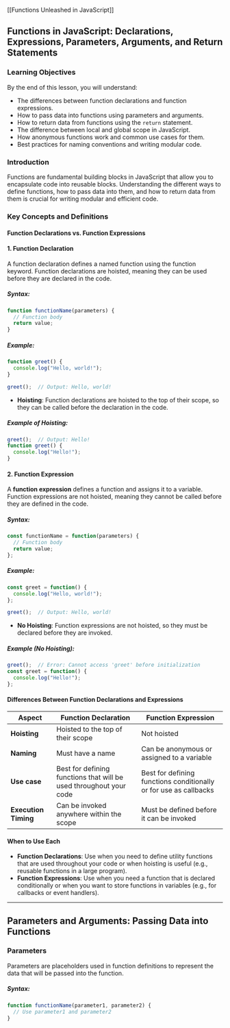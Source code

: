 [[Functions Unleashed in JavaScript]]

## Functions in JavaScript: Declarations, Expressions, Parameters, Arguments, and Return Statements

### Learning Objectives

By the end of this lesson, you will understand:
- The differences between function declarations and function expressions.
- How to pass data into functions using parameters and arguments.
- How to return data from functions using the `return` statement.
- The difference between local and global scope in JavaScript.
- How anonymous functions work and common use cases for them.
- Best practices for naming conventions and writing modular code.

### Introduction
Functions are fundamental building blocks in JavaScript that allow you to encapsulate code into reusable blocks. Understanding the different ways to define functions, how to pass data into them, and how to return data from them is crucial for writing modular and efficient code.

### Key Concepts and Definitions

#### Function Declarations vs. Function Expressions

#### 1. Function Declaration

A function declaration defines a named function using the function keyword. Function declarations are hoisted, meaning they can be used before they are declared in the code.

##### Syntax:
```js
function functionName(parameters) {
  // Function body
  return value;
}
```

##### Example:
```js
function greet() {
  console.log("Hello, world!");
}

greet();  // Output: Hello, world!
```

- **Hoisting**: Function declarations are hoisted to the top of their scope, so they can be called before the declaration in the code.

##### Example of Hoisting:
```js
greet();  // Output: Hello!
function greet() {
  console.log("Hello!");
}
```

#### 2. Function Expression
A **function expression** defines a function and assigns it to a variable. Function expressions are not hoisted, meaning they cannot be called before they are defined in the code.

##### Syntax:
```js
const functionName = function(parameters) {
  // Function body
  return value;
};
```

##### Example:
```js
const greet = function() {
  console.log("Hello, world!");
};

greet();  // Output: Hello, world!
```
- **No Hoisting**: Function expressions are not hoisted, so they must be declared before they are invoked.

##### Example (No Hoisting):
```js
greet();  // Error: Cannot access 'greet' before initialization
const greet = function() {
  console.log("Hello!");
};
```

#### Differences Between Function Declarations and Expressions
| Aspect               | Function Declaration                                               | Function Expression                                               |
| -------------------- | ------------------------------------------------------------------ | ----------------------------------------------------------------- |
| **Hoisting**         | Hoisted to the top of their scope                                  | Not hoisted                                                       |
| **Naming**           | Must have a name                                                   | Can be anonymous or assigned to a variable                        |
| **Use case**         | Best for defining functions that will be used throughout your code | Best for defining functions conditionally or for use as callbacks |
| **Execution Timing** | Can be invoked anywhere within the scope                           | Must be defined before it can be invoked                          |

#### When to Use Each
- **Function Declarations**: Use when you need to define utility functions that are used throughout your code or when hoisting is useful (e.g., reusable functions in a large program).
- **Function Expressions**: Use when you need a function that is declared conditionally or when you want to store functions in variables (e.g., for callbacks or event handlers).
***

## Parameters and Arguments: Passing Data into Functions

### Parameters
Parameters are placeholders used in function definitions to represent the data that will be passed into the function.

##### Syntax:
```js
function functionName(parameter1, parameter2) {
  // Use parameter1 and parameter2
}
```